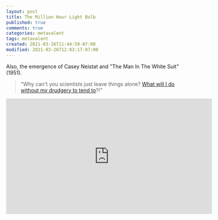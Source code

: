 ```yaml
---
layout: post
title: The Million Hour Light Bulb
published: true
comments: true
categories: metavalent
tags: metavalent
created: 2021-03-26T11:44:59-07:00
modified: 2021-03-26T12:03:17-07:00
---
```


Also, the emergence of Casey Neistat and "The Man In The White Suit" (1951). 

> "Why can't you scientists just leave things alone? [What will I do without my drudgery to tend to](https://youtu.be/j5v8D-alAKE?t=10m30s)?!"

<div class="embed-container"><iframe width="560" height="315" src="https://youtu.be/j5v8D-alAKE" title="YouTube video player" frameborder="0" allow="accelerometer; autoplay; clipboard-write; encrypted-media; gyroscope; picture-in-picture" allowfullscreen></iframe></div>